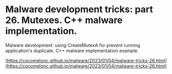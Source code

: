 # Malware development tricks: part 26. Mutexes. C++ malware implementation.

Malware development: using CreateMutexA for prevent running application's duplicate. C++ malware implementation example.    

[https://cocomelonc.github.io/malware/2023/01/04/malware-tricks-26.html](https://cocomelonc.github.io/malware/2023/01/04/malware-tricks-26.html)    
